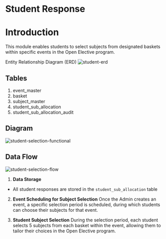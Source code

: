 ﻿


# Student Response

# Introduction

This module enables students to select subjects from designated baskets within specific events in the Open Elective program.

Entity Relationship Diagram (ERD)
<img src="https://i.ibb.co/61ZWbpG/student-erd.png" alt="student-erd" border="0">
## Tables

1. event_master
2. basket
3. subject_master
4. student_sub_allocation
5. student_sub_allocation_audit

## Diagram

<img src="https://i.ibb.co/nfRcLwC/student-selection-functional.png" alt="student-selection-functional" border="0">

## Data Flow
<img src="https://i.ibb.co/QFxQZt1/student-selection-flow.png" alt="student-selection-flow" border="0">
 
 1. **Data Storage**
        
- All student responses are stored in the `student_sub_allocation` table

2. **Event Scheduling for Subject Selection** Once the Admin creates an event, a specific selection period is scheduled, during which students can choose their subjects for that event.

 3. **Student Subject Selection** During the selection period, each student selects 5 subjects from each basket within the event, allowing them to tailor their choices in the Open Elective program.

